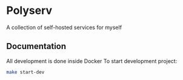 # Polyserv
A collection of self-hosted services for myself

## Documentation 
All development is done inside Docker
To start development project:
```bash
make start-dev
```
